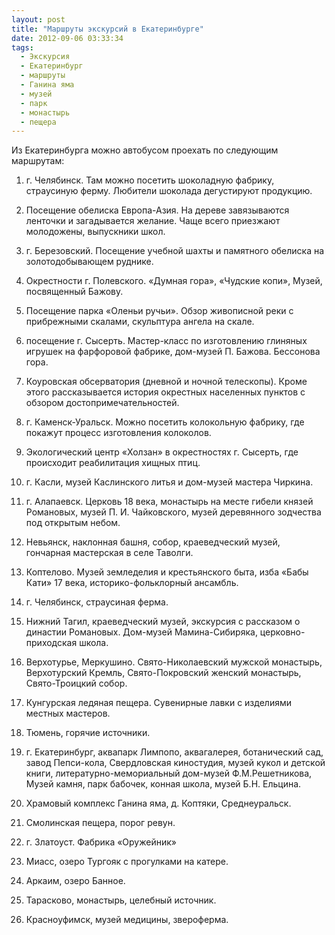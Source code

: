 ```yaml
---
layout: post
title: "Маршруты экскурсий в Екатеринбурге"
date: 2012-09-06 03:33:34
tags:
  - Экскурсия
  - Екатеринбург
  - маршруты
  - Ганина яма
  - музей
  - парк
  - монастырь
  - пещера
---
```

Из Екатеринбурга можно автобусом проехать по следующим маршрутам:

1. г. Челябинск. Там можно посетить шоколадную фабрику, страусиную
ферму. Любители шоколада дегустируют продукцию.

2. Посещение обелиска Европа-Азия. На дереве завязываются ленточки и
загадывается желание. Чаще всего приезжают молодожены, выпускники школ. 

3. г. Березовский. Посещение учебной шахты и памятного обелиска на
золотодобывающем руднике.

4. Окрестности г. Полевского. «Думная гора», «Чудские копи», Музей,
посвященный Бажову.

5. Посещение парка «Оленьи ручьи». Обзор живописной реки с прибрежными
скалами, скульптура ангела на скале.

6. посещение г. Сысерть. Мастер-класс по изготовлению глиняных игрушек
на фарфоровой фабрике, дом-музей П. Бажова. Бессонова гора.

7. Коуровская обсерватория (дневной и ночной телескопы). Кроме этого
рассказывается история окрестных населенных пунктов с обзором
достопримечательностей.

8. г. Каменск-Уральск. Можно посетить колокольную фабрику, где покажут
процесс изготовления колоколов.

9. Экологический центр «Холзан» в окрестностях г. Сысерть, где
происходит реабилитация хищных птиц.

10. г. Касли, музей Каслинского литья и дом-музей мастера Чиркина.

11. г. Алапаевск. Церковь 18 века, монастырь на месте гибели князей
Романовых, музей П. И. Чайковского, музей деревянного зодчества под
открытым небом.

12. Невьянск, наклонная башня, собор, краеведческий музей, гончарная
мастерская в селе Таволги.

13. Коптелово. Музей земледелия и крестьянского быта, изба «Бабы Кати»
17 века, историко-фольклорный ансамбль.

14. г. Челябинск, страусиная ферма.

15. Нижний Тагил, краеведческий музей, экскурсия с рассказом о династии
Романовых. Дом-музей Мамина-Сибиряка, церковно-приходская школа.

16. Верхотурье, Меркушино. Свято-Николаевский мужской монастырь,
Верхотурский Кремль, Свято-Покровский женский монастырь, Свято-Троицкий
собор.

17. Кунгурская ледяная пещера. Сувенирные лавки с изделиями местных
мастеров.

18. Тюмень, горячие источники.

19. г. Екатеринбург, аквапарк Лимпопо, аквагалерея, ботанический сад,
завод Пепси-кола, Свердловская киностудия, музей кукол и детской книги,
литературно-мемориальный дом-музей Ф.М.Решетникова, Музей камня, парк
бабочек, конная школа, музей Б.Н. Ельцина.

20. Храмовый комплекс Ганина яма, д. Коптяки, Среднеуральск.

21. Смолинская пещера, порог ревун.

22. г. Златоуст. Фабрика «Оружейник»

23. Миасс, озеро Тургояк с прогулками на катере.

24. Аркаим, озеро Банное.

25. Тарасково, монастырь, целебный источник.

26. Красноуфимск, музей медицины, звероферма.
